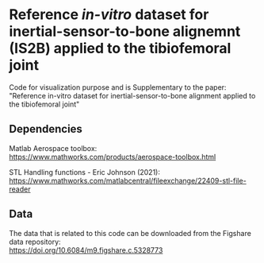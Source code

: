 # Reference *in-vitro* dataset for inertial-sensor-to-bone alignemnt (IS2B) applied to the tibiofemoral joint 

Code for visualization purpose and is Supplementary to the paper: 
"Reference in-vitro dataset for inertial-sensor-to-bone alignment applied to the tibiofemoral joint"

## Dependencies
Matlab Aerospace toolbox:  
https://www.mathworks.com/products/aerospace-toolbox.html 

STL Handling functions - Eric Johnson (2021):  
https://www.mathworks.com/matlabcentral/fileexchange/22409-stl-file-reader   

## Data
The data that is related to this code can be downloaded from the Figshare data repository:  
https://doi.org/10.6084/m9.figshare.c.5328773
